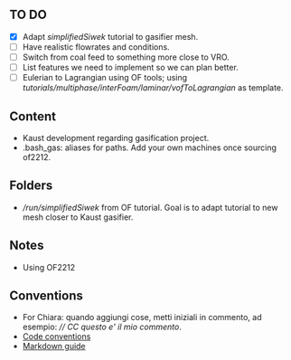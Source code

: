 ## TO DO

- [x] Adapt *simplifiedSiwek* tutorial to gasifier mesh. 
- [ ] Have realistic flowrates and conditions.
- [ ] Switch from coal feed to something more close to VRO. 
- [ ] List features we need to implement so we can plan better.
- [ ] Eulerian to Lagrangian using OF tools; using *tutorials/multiphase/interFoam/laminar/vofToLagrangian* as template.

## Content

* Kaust development regarding gasification project.
* .bash_gas: aliases for paths. Add your own machines once sourcing of2212.

## Folders
* */run/simplifiedSiwek* from OF tutorial. Goal is to adapt tutorial to new mesh closer to Kaust gasifier.

## Notes

* Using OF2212

## Conventions

* For Chiara: quando aggiungi cose, metti iniziali in commento, ad esempio: *// CC questo  e' il mio commento*. 
* [Code conventions](https://develop.openfoam.com/Development/openfoam/-/wikis/pages)
* [Markdown guide](https://docs.github.com/en/get-started/writing-on-github/getting-started-with-writing-and-formatting-on-github/quickstart-for-writing-on-github)

